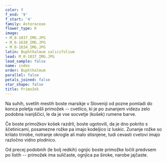 ```yaml
---
color: Y
f_end: '9'
f_start: '4'
family: Asteraceae
flower_type: K
image:
- M_0-1037_IMG.JPG
- M_6-1638_IMG.JPG
- M_0-1034_IMG.JPG
latin: Buphthalmum salicifolium
lead: M_0-1037_IMG.JPG
lead_sample: false
name: index
order: Buphthalmum
parallel: false
petals_joined: false
star_shape: false
title: Primožek
---
```

Na suhih, svetlih mestih boste marsikje v Sloveniji od pozne pomladi do konca poletja našli primožek -- cvetlico, ki je po zunanjem videzu zelo podobna ivanjščici, le da je vse socvetje (košek) rumene barve.

Če boste primožkov košek razdrli, boste ugotovili, da je dno pokrito s ščetinicami, posamezne rožke pa imajo kodeljico iz luskic. Zunanje rožke so krilato trirobe, notranje okrogle ali malo stisnjene, tudi cevasti cvetovi imajo razločno vidno plodnico.

Od precej podobnih (le bolj redkih) ognjic boste primožke ločili predvsem po listih -- primožek ima suličaste, ognjica pa široke, narobe jajčaste.
